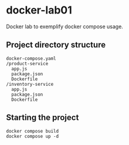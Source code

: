 # docker-lab01
Docker lab to exemplify docker compose usage.

## Project directory structure
```
docker-compose.yaml
/product-service
  app.js
  package.json
  Dockerfile
/inventory-service
  app.js
  package.json
  Dockerfile
```

## Starting the project
```
docker compose build
docker compose up -d
```

  
